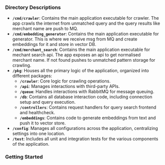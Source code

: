 ### Directory Descriptions

- **`/cmd/crawler`**: Contains the main application executable for crawler. The app crawls the internet from unmatched query and the query results like merchant name are push to MQ.
- **`/cmd/embedding_generator`**: Contains the main application executable for generator. This is where we receive msg from MQ and create embeddings for it and store in vector DB.
- **`/cmd/merchant_search`**: Contains the main application executable for mechant search api. The app exposes an api to get normalised merchant name. If not found pushes to unmatched pattern storage for crawling.
- **`/pkg`**: Houses all the primary logic of the application, organized into different packages:
  - **`/crawler`**: Core logic for crawling operations.
  - **`/api`**: Manages interactions with third-party APIs.
  - **`/queue`**: Handles interactions with RabbitMQ for message queuing.
  - **`/db`**: Contains all database interaction code, including connection setup and query execution.
  - **`/controllers`**: Contains request handlers for query search frontend and healthcheck.
  - **`/embeddings`**: Contains code to generate embeddings from text and push it to vector store.
- **`/config`**: Manages all configurations across the application, centralizing settings into one location.
- **`/test`**: Includes all unit and integration tests for the various components of the application.

### Getting Started
